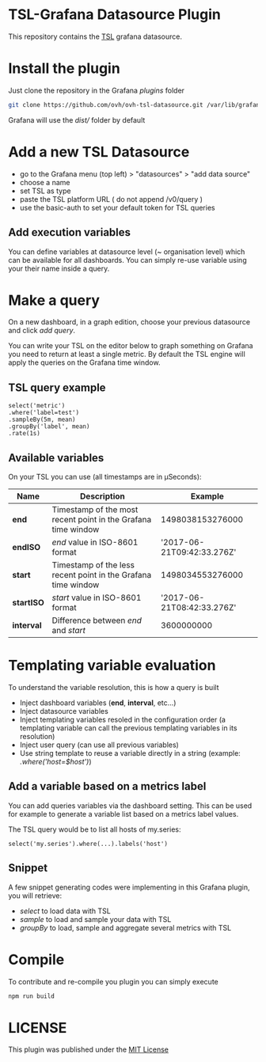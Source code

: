 TSL-Grafana Datasource Plugin
===

This repository contains the [TSL](https://github.com/ovh/tsl) grafana datasource.

# Install the plugin

Just clone the repository in the Grafana *plugins* folder
```sh
git clone https://github.com/ovh/ovh-tsl-datasource.git /var/lib/grafana/plugins/tsl
```
Grafana will use the *dist/* folder by default

# Add a new TSL Datasource

- go to the Grafana menu (top left) > "datasources" > "add data source"
- choose a name
- set TSL as type
- paste the TSL platform URL ( do not append /v0/query )
- use the basic-auth to set your default token for TSL queries

## Add execution variables

You can define variables at datasource level (~ organisation level) which can be available for all dashboards.
You can simply re-use variable using your their name inside a query.

# Make a query

On a new dashboard, in a graph edition, choose your previous datasource and click *add query*. 

You can write your TSL on the editor below to graph something on Grafana you need to return at least a single metric. By default the TSL engine will apply the queries on the Grafana time window. 

## TSL query example

```tsl
select('metric')
.where('label=test')
.sampleBy(5m, mean)
.groupBy('label', mean)
.rate(1s)
```

## Available variables
On your TSL you can use (all timestamps are in µSeconds):

| Name          | Description                                                   | Example                    |
|---------------|---------------------------------------------------------------|----------------------------|
| **end**      | Timestamp of the most recent point in the Grafana time window  | 1498038153276000           |
| **endISO**   | *end* value in ISO-8601 format                                 | '2017-06-21T09:42:33.276Z' |
| **start**    | Timestamp of the less recent point in the Grafana time window  | 1498034553276000           |
| **startISO** | *start* value in ISO-8601 format                               | '2017-06-21T08:42:33.276Z' |
| **interval** | Difference between *end* and *start*                           | 3600000000                 |


# Templating variable evaluation

To understand the variable resolution, this is how a query is built

- Inject dashboard variables (**end**, **interval**, etc...)
- Inject datasource variables
- Inject templating variables resoled in the configuration order (a templating variable can call the previous templating variables in its resolution)
- Inject user query (can use all previous variables)
- Use string template to reuse a variable directly in a string (example: _.where('host=$host')_)

## Add a variable based on a metrics label

You can add queries variables via the dashboard setting. This can be used for example to generate a variable list based on a metrics label values.

The TSL query would be to list all hosts of my.series:

```tsl
select('my.series').where(...).labels('host')
```

## Snippet

A few snippet generating codes were implementing in this Grafana plugin, you will retrieve:
 - *select* to load data with TSL
 - *sample* to load and sample your data with TSL
 - *groupBy* to load, sample and aggregate several metrics with TSL 

# Compile

To contribute and re-compile you plugin you can simply execute 

```sh
npm run build
```

# LICENSE

This plugin was published under the [MIT License](./LICENSE.md)